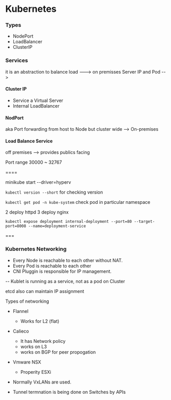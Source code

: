 # Kubernetes

### Types
- NodePort
- LoadBalancer 
- ClusterIP

### Services
it is an abstraction to balance load  ---> on premisses Server IP and Pod  -->

#### Cluster IP 
- Service a Virtual Server
- Internal LoadBalancer

#### NodPort 
aka Port forwarding from host to Node but cluster wide --> On-premises

#### Load Balance Service 
 off premises --> provides publics facing


Port range 30000 ~ 32767


====


minikube start --driver=hyperv



`kubectl version --short` for checking version

`kubectl get pod -n kube-system` check pod in particular namespace
 


2 deploy httpd
3 deploy nginx 

`kubectl expose deployment internal-deployment --port=80 --target-port=8008 --name=deployment-service`


=== 
### Kubernetes Networking

- Every Node is reachable to each other without NAT.
- Every Pod is reachable to each other 
- CNI Pluggin is responsible for IP management.


-- Kublet is running as a service, not as a pod on Cluster


etcd also can maintain IP assignment

Types of networking

- Flannel
  - Works for L2 (flat)
- Calieco
  - It has Network policy
  - works on L3 
  - works on BGP for peer propogation
- Vmware NSX
  - Properity ESXi



- Normally VxLANs are used.
- Tunnel termnation is being done on Switches by APIs 